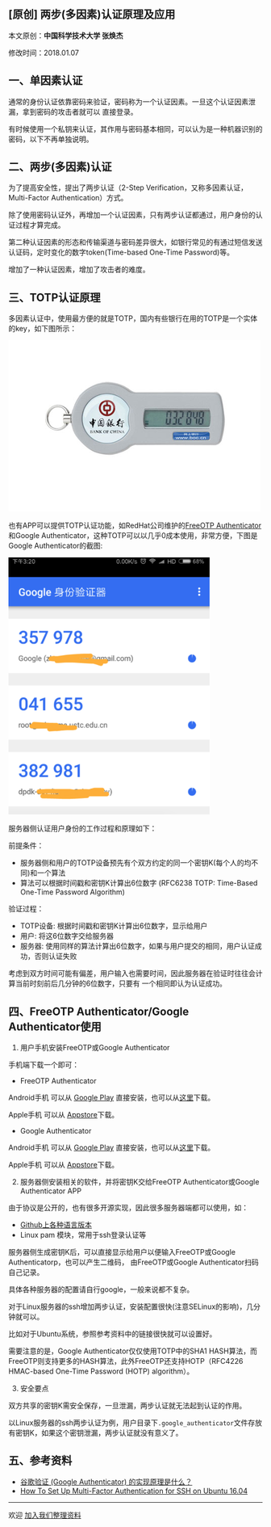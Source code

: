 ## [原创] 两步(多因素)认证原理及应用

本文原创：**中国科学技术大学 张焕杰**

修改时间：2018.01.07

## 一、单因素认证

通常的身份认证依靠密码来验证，密码称为一个认证因素。一旦这个认证因素泄漏，拿到密码的攻击者就可以
直接登录。

有时候使用一个私钥来认证，其作用与密码基本相同，可以认为是一种机器识别的密码，以下不再单独说明。

## 二、两步(多因素)认证

为了提高安全性，提出了两步认证（2-Step Verification，又称多因素认证，Multi-Factor Authentication）方式。

除了使用密码认证外，再增加一个认证因素，只有两步认证都通过，用户身份的认证过程才算完成。

第二种认证因素的形态和传输渠道与密码差异很大，如银行常见的有通过短信发送认证码，定时变化的数字token(Time-based One-Time Password)等。

增加了一种认证因素，增加了攻击者的难度。

## 三、TOTP认证原理

多因素认证中，使用最方便的就是TOTP，国内有些银行在用的TOTP是一个实体的key，如下图所示：

![eky](ekey.jpg)

也有APP可以提供TOTP认证功能，如RedHat公司维护的[FreeOTP Authenticator](https://freeotp.github.io/)和Google Authenticator，这种TOTP可以以几乎0成本使用，非常方便，下图是Google Authenticator的截图:

![ga](ga.png)

服务器侧认证用户身份的工作过程和原理如下：

前提条件：
* 服务器侧和用户的TOTP设备预先有个双方约定的同一个密钥K(每个人的均不同)和一个算法
* 算法可以根据时间戳和密钥K计算出6位数字 (RFC6238 TOTP: Time-Based One-Time Password Algorithm)

验证过程：
* TOTP设备: 根据时间戳和密钥K计算出6位数字，显示给用户
* 用户: 将这6位数字交给服务器
* 服务器: 使用同样的算法计算出6位数字，如果与用户提交的相同，用户认证成功，否则认证失败

考虑到双方时间可能有偏差，用户输入也需要时间，因此服务器在验证时往往会计算当前时刻前后几分钟的6位数字，只要有
一个相同即认为认证成功。

## 四、FreeOTP Authenticator/Google Authenticator使用

1. 用户手机安装FreeOTP或Google Authenticator

手机端下载一个即可：

* FreeOTP Authenticator

Android手机 可以从 [Google Play](https://play.google.com/store/apps/details?id=org.fedorahosted.freeotp) 直接安装，也可以从[这里](https://f-droid.org/repo/org.fedorahosted.freeotp_17.apk)下载。

Apple手机 可以从 [Appstore](https://itunes.apple.com/us/app/freeotp-authenticator/id872559395?mt=8)下载。

* Google Authenticator

Android手机 可以从 [Google Play](https://play.google.com/store/apps/details?id=com.google.android.apps.authenticator2) 直接安装，也可以从[这里](http://lastpass.com/google-authenticator.apk)下载。

Apple手机 可以从 [Appstore](https://itunes.apple.com/gw/app/google-authenticator/id388497605?mt=8)下载。

2. 服务器侧安装相关的软件，并将密钥K交给FreeOTP Authenticator或Google Authenticator APP

由于协议是公开的，也有很多开源实现，因此很多服务器端都可以使用，如：
* [Github上各种语言版本](https://github.com/search?utf8=%E2%9C%93&q=GoogleAuthenticator&type=)
* Linux pam 模块，常用于ssh登录认证等

服务器侧生成密钥K后，可以直接显示给用户以便输入FreeOTP或Google Authenticatorp，也可以产生二维码，
由FreeOTP或Google Authenticator扫码自己记录。

具体各种服务器的配置请自行google，一般来说都不复杂。

对于Linux服务器的ssh增加两步认证，安装配置很快(注意SELinux的影响)，几分钟就可以。

比如对于Ubuntu系统，参照参考资料中的链接很快就可以设置好。

需要注意的是，Google Authenticator仅仅使用TOTP中的SHA1 HASH算法，而FreeOTP则支持更多的HASH算法，此外FreeOTP还支持HOTP（RFC4226 HMAC-based One-Time Password (HOTP) algorithm）。

3. 安全要点

双方共享的密钥K需安全保存，一旦泄漏，两步认证就无法起到认证的作用。

以Linux服务器的ssh两步认证为例，用户目录下`.google_authenticator`文件存放有密钥K，如果这个密钥泄漏，两步认证就没有意义了。

## 五、参考资料

* [谷歌验证 (Google Authenticator) 的实现原理是什么？](https://www.zhihu.com/question/20462696)
* [How To Set Up Multi-Factor Authentication for SSH on Ubuntu 16.04](https://www.digitalocean.com/community/tutorials/how-to-set-up-multi-factor-authentication-for-ssh-on-ubuntu-16-04)


***
欢迎 [加入我们整理资料](https://github.com/bg6cq/ITTS)
